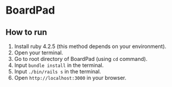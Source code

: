 # BoardPad

## How to run
1. Install ruby 4.2.5 (this method depends on your environment).
1. Open your terminal.
1. Go to root directory of BoardPad (using ``cd`` command).
1. Input ``bundle install`` in the terminal.
1. Input ``./bin/rails s`` in the terminal.
1. Open ``http://localhost:3000`` in your browser.